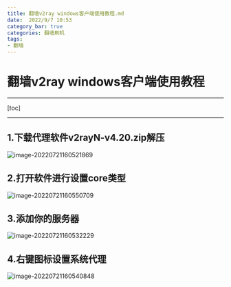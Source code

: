 ```yaml
---
title: 翻墙v2ray windows客户端使用教程.md
date:  2022/9/7 10:53
category_bar: true
categories: 翻墙刷机
tags:
- 翻墙
---
```

# 翻墙v2ray windows客户端使用教程

---

[toc]

---

## 1.下载代理软件v2rayN-v4.20.zip解压

![image-20220721160521869](https://img-1256282866.cos.ap-beijing.myqcloud.com/image-20220721160521869.png)

## 2.打开软件进行设置core类型

![image-20220721160550709](https://img-1256282866.cos.ap-beijing.myqcloud.com/image-20220721160550709.png)

## 3.添加你的服务器

![image-20220721160532229](https://img-1256282866.cos.ap-beijing.myqcloud.com/image-20220721160532229.png)

## 4.右键图标设置系统代理

![image-20220721160540848](https://img-1256282866.cos.ap-beijing.myqcloud.com/image-20220721160540848.png)